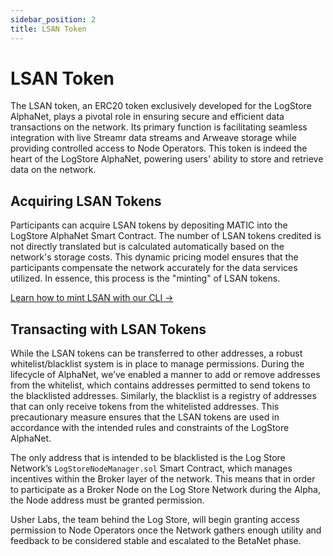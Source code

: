 ```yaml
---
sidebar_position: 2
title: LSAN Token
---
```


# LSAN Token

The LSAN token, an ERC20 token exclusively developed for the LogStore AlphaNet, plays a pivotal role in ensuring secure and efficient data transactions on the network. Its primary function is facilitating seamless integration with live Streamr data streams and Arweave storage while providing controlled access to Node Operators. This token is indeed the heart of the LogStore AlphaNet, powering users' ability to store and retrieve data on the network.

## Acquiring LSAN Tokens

Participants can acquire LSAN tokens by depositing MATIC into the LogStore AlphaNet Smart Contract. The number of LSAN tokens credited is not directly translated but is calculated automatically based on the network's storage costs. This dynamic pricing model ensures that the participants compensate the network accurately for the data services utilized. In essence, this process is the "minting" of LSAN tokens.

[Learn how to mint LSAN with our CLI  →](../cli/getting-started.md)


## Transacting with LSAN Tokens

While the LSAN tokens can be transferred to other addresses, a robust whitelist/blacklist system is in place to manage permissions. During the lifecycle of AlphaNet, we’ve enabled a manner to add or remove addresses from the whitelist, which contains addresses permitted to send tokens to the blacklisted addresses. Similarly, the blacklist is a registry of addresses that can only receive tokens from the whitelisted addresses. This precautionary measure ensures that the LSAN tokens are used in accordance with the intended rules and constraints of the LogStore AlphaNet.

The only address that is intended to be blacklisted is the Log Store Network’s `LogStoreNodeManager.sol` Smart Contract, which manages incentives within the Broker layer of the network. This means that in order to participate as a Broker Node on the Log Store Network during the Alpha, the Node address must be granted permission.

Usher Labs, the team behind the Log Store, will begin granting access permission to Node Operators once the Network gathers enough utility and feedback to be considered stable and escalated to the BetaNet phase.
